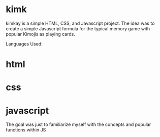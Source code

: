 # kimk
kimkay is a simple HTML, CSS, and Javascript project. The idea was to create a simple Javascript formula for the typical memory game with popular Kimojis as playing  cards.

Languages Used:
# html
# css
# javascript

The goal was just to familiarize myself with the concepts and popular functions within JS
